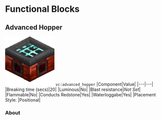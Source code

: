 # Functional Blocks

## Advanced Hopper
![img](../ass-sets/blocks/advanced_hopper.png)
`vc:advanced_hopper`
|Component|Value|
|---|---|
|Breaking time (secs)|20|
|Luminous|No|
|Blast resistance|*Not Set*|
|Flammable|No|
|Conducts Redstone|Yes|
|Waterloggabe|Yes|
|Placement Style: |Positional|
### About